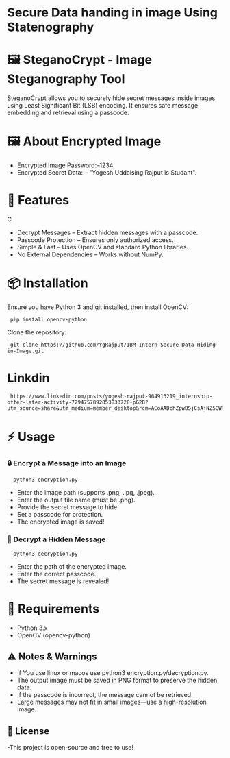 # Secure Data handing in image Using Statenography
# 🖼️ SteganoCrypt - Image Steganography Tool

SteganoCrypt allows you to securely hide secret messages inside images using Least Significant Bit (LSB) encoding. It ensures safe message embedding and retrieval using a passcode.
# 🖼️ About Encrypted Image
- Encrypted Image Password:–1234.
- Encrypted Secret Data: – "Yogesh Uddalsing Rajput is Studant".
# 🚀 Features

C
- Decrypt Messages – Extract hidden messages with a passcode.
- Passcode Protection – Ensures only authorized access.
- Simple & Fast – Uses OpenCV and standard Python libraries.
- No External Dependencies – Works without NumPy.

# 📦 Installation

Ensure you have Python 3 and git installed, then install OpenCV:

     pip install opencv-python
     
Clone the repository:

     git clone https://github.com/YgRajput/IBM-Intern-Secure-Data-Hiding-in-Image.git
# Linkdin     
     https://www.linkedin.com/posts/yogesh-rajput-964913219_internship-offer-later-activity-7294757892853833728-pG2B?utm_source=share&utm_medium=member_desktop&rcm=ACoAADchZpwBSjCsAjNZ5GWlIs_WcUxXtWtWKTY
# ⚡ Usage
### 🔒 Encrypt a Message into an Image

      python3 encryption.py

- Enter the image path (supports .png, .jpg, .jpeg).
- Enter the output file name (must be .png).
- Provide the secret message to hide.
- Set a passcode for protection.
- The encrypted image is saved!

### 🔑 Decrypt a Hidden Message

      python3 decryption.py

- Enter the path of the encrypted image.
- Enter the correct passcode.
- The secret message is revealed!

# 🔧 Requirements

- Python 3.x
- OpenCV (opencv-python)

## ⚠️ Notes & Warnings
- If You use linux or macos use python3 encryption.py/decryption.py.
- The output image must be saved in PNG format to preserve the hidden data.
- If the passcode is incorrect, the message cannot be retrieved.
- Large messages may not fit in small images—use a high-resolution image.

## 📜 License

-This project is open-source and free to use!
